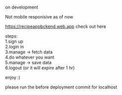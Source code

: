 on development

Not mobile responisive as of now

https://recipeappbckend.web.app
check out here



steps: \
1.sign up \
2.login in \
3.manage -> fetch data \
4.do whatever you want \
5.manage -> save data \
6.logout (or it will expire after 1 hr) 

enjoy :)


please run the before deployment commit for localhost 
